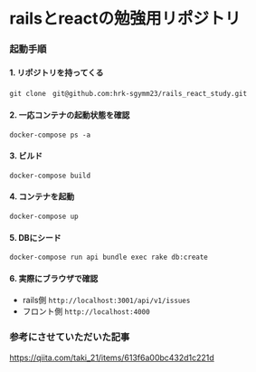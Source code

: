 # railsとreactの勉強用リポジトリ

### 起動手順
#### 1. リポジトリを持ってくる
` git clone　git@github.com:hrk-sgymm23/rails_react_study.git `

#### 2. 一応コンテナの起動状態を確認
` docker-compose ps -a `

#### 3. ビルド
` docker-compose build `

#### 4. コンテナを起動
` docker-compose up `

#### 5. DBにシード
` docker-compose run api bundle exec rake db:create `

#### 6. 実際にブラウザで確認
- rails側
` http://localhost:3001/api/v1/issues `
- フロント側
` http://localhost:4000 `

### 参考にさせていただいた記事
https://qiita.com/taki_21/items/613f6a00bc432d1c221d
